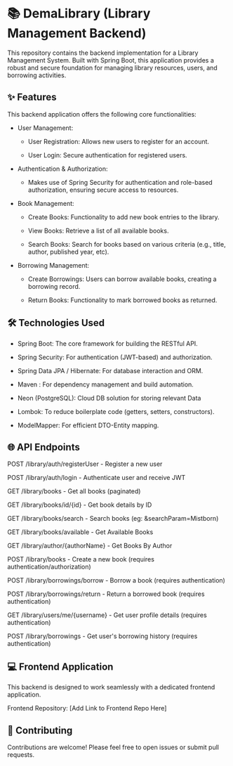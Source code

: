 # 📚 DemaLibrary (Library Management Backend)

This repository contains the backend implementation for a Library Management System. Built with Spring Boot, this application provides a robust and secure foundation for managing library resources, users, and borrowing activities.

## ✨ Features

This backend application offers the following core functionalities:

- User Management:

  + User Registration: Allows new users to register for an account.

  + User Login: Secure authentication for registered users.

- Authentication & Authorization:

  - Makes use of Spring Security for authentication and role-based authorization, ensuring secure access to resources.

- Book Management:

  - Create Books: Functionality to add new book entries to the library.

  - View Books: Retrieve a list of all available books.

  - Search Books: Search for books based on various criteria (e.g., title, author, published year, etc).

- Borrowing Management:

  - Create Borrowings: Users can borrow available books, creating a borrowing record.

  - Return Books: Functionality to mark borrowed books as returned.

## 🛠️ Technologies Used

- Spring Boot: The core framework for building the RESTful API.

- Spring Security: For authentication (JWT-based) and authorization.

- Spring Data JPA / Hibernate: For database interaction and ORM.

- Maven : For dependency management and build automation.

- Neon (PostgreSQL): Cloud DB solution for storing relevant Data

- Lombok: To reduce boilerplate code (getters, setters, constructors).

- ModelMapper: For efficient DTO-Entity mapping.


## 🌐 API Endpoints

POST /library/auth/registerUser - Register a new user

POST /library/auth/login - Authenticate user and receive JWT

GET /library/books - Get all books (paginated)

GET /library/books/id/{id} - Get book details by ID

GET /library/books/search - Search books (eg: &searchParam=Mistborn)

GET /library/books/available - Get Available Books

GET /library/author/{authorName} - Get Books By Author

POST /library/books - Create a new book (requires authentication/authorization)

POST /library/borrowings/borrow - Borrow a book (requires authentication)

POST /library/borrowings/return - Return a borrowed book (requires authentication)

GET /library/users/me/{username} - Get user profile details (requires authentication)

POST /library/borrowings - Get user's borrowing history (requires authentication)


## 💻 Frontend Application
This backend is designed to work seamlessly with a dedicated frontend application.

Frontend Repository: [Add Link to Frontend Repo Here]

## 🤝 Contributing
Contributions are welcome! Please feel free to open issues or submit pull requests.
